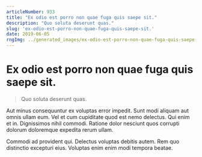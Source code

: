 ```yaml
---
articleNumber: 933
title: "Ex odio est porro non quae fuga quis saepe sit."
description: "Quo soluta deserunt quas."
slug: 'ex-odio-est-porro-non-quae-fuga-quis-saepe-sit.'
date: 2019-06-05
rngImg: ../generated_images/ex-odio-est-porro-non-quae-fuga-quis-saepe-sit..jpg
---
```


# Ex odio est porro non quae fuga quis saepe sit.

> Quo soluta deserunt quas.

Aut minus consequuntur ex voluptas error impedit. Sunt modi aliquam aut omnis ullam eum. Vel et cum cupiditate quod est nemo delectus. Qui enim et in. Dignissimos nihil commodi. Ratione dolor nesciunt quos corrupti dolorum doloremque expedita rerum ullam.
 Commodi ad provident qui. Delectus voluptas debitis autem. Rem quo distinctio excepturi eius. Voluptas enim enim modi tempora beatae.
